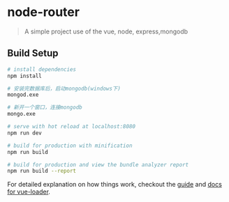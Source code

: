 # node-router

> A simple project use of the vue, node, express,mongodb

## Build Setup

``` bash
# install dependencies
npm install

# 安装完数据库后，启动mongodb(windows下)
mongod.exe

# 新开一个窗口，连接mongodb
mongo.exe

# serve with hot reload at localhost:8080
npm run dev

# build for production with minification
npm run build

# build for production and view the bundle analyzer report
npm run build --report
```

For detailed explanation on how things work, checkout the [guide](http://vuejs-templates.github.io/webpack/) and [docs for vue-loader](http://vuejs.github.io/vue-loader).
